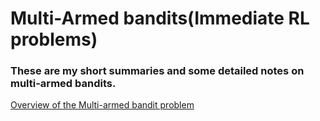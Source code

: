 # Multi-Armed bandits(Immediate RL problems)

### These are my short summaries and some detailed notes on multi-armed bandits.
[Overview of the Multi-armed bandit problem](https://hackmd.io/CZQq2azUTMCjt2FF_TQNfQ?view)
